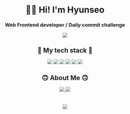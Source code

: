 <h1 align="center">👋🏼 Hi! I'm Hyunseo</h1>
<h3 align="center">Web Frontend developer / Daily commit challenge</h3>
<div align="center">
<a src="https://git.io/streak-stats">
<img src="https://github-readme-streak-stats.herokuapp.com?user=namu13&theme=dark&hide_border=true" />
</a>
</div>

<h2 align="center">🔧 My tech stack 🔧</h2>
<div align="center">
<img src="https://img.shields.io/badge/-HTML5-f05032.svg?&style=for-the-badge&logo=HTML5&logoColor=fff" />
<img src="https://img.shields.io/badge/-CSS3-1572B6.svg?&style=for-the-badge&logo=CSS3&logoColor=fff" />
<img src="https://img.shields.io/badge/-JavaScript-F7DF1E.svg?&style=for-the-badge&logo=JavaScript&logoColor=black" />
<img src="https://img.shields.io/badge/-React-61DAFB.svg?&style=for-the-badge&logo=React&logoColor=black" />
<img src="https://img.shields.io/badge/-ReactNative-222222.svg?&style=for-the-badge&logo=React&logoColor=61DAFB" />
<img src="https://img.shields.io/badge/-Git-F05032.svg?&style=for-the-badge&logo=Git&logoColor=fff" />
</div>

<h2 align="center">🙃 About Me 🙃</h2>
<div align="center">
<a href="mailto:namun1303@gmail.com">
<img src="https://img.shields.io/badge/Gmail-D14836?style=for-the-badge&logo=gmail&logoColor=white&link" />
</a>
<a href="https://velog.io/@namu">
<img src="https://img.shields.io/badge/-Tech blog-14B885.svg?&style=for-the-badge&logo=Velog&logoColor=fff" />
</a>
</div>

<h1></h1>
<div align="center">
<a href="https://hits.seeyoufarm.com">
<img src="https://hits.seeyoufarm.com/api/count/incr/badge.svg?url=https%3A%2F%2Fgithub.com%2Fnamu13&count_bg=%2379C83D&title_bg=%23555555&icon=&icon_color=%23E7E7E7&title=hits&edge_flat=true)" />
</a>

<!--
**namu13/namu13** is a ✨ _special_ ✨ repository because its `README.md` (this file) appears on your GitHub profile.

Here are some ideas to get you started:

- 🔭 I’m currently working on ...
- 🌱 I’m currently learning ...
- 👯 I’m looking to collaborate on ...
- 🤔 I’m looking for help with ...
- 💬 Ask me about ...
- 📫 How to reach me: ...
- 😄 Pronouns: ...
- ⚡ Fun fact: ...
-->
